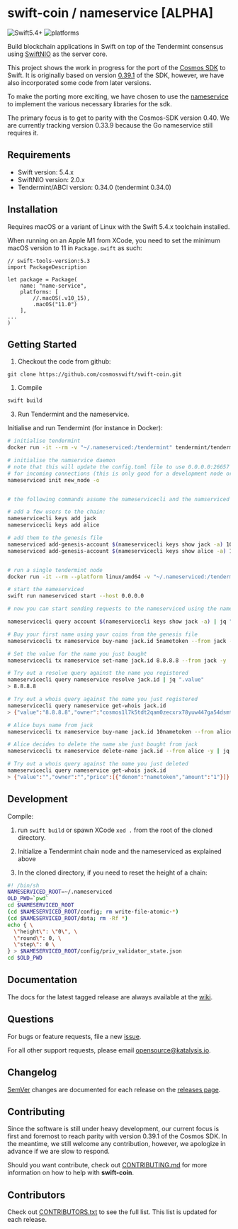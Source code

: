 # swift-coin / nameservice [ALPHA]

![Swift5.4+](https://img.shields.io/badge/Swift-5.4+-blue.svg)
![platforms](https://img.shields.io/badge/platforms-macOS%20%7C%20linux-orange.svg)

Build blockchain applications in Swift on top of the Tendermint consensus using [SwiftNIO](https://github.com/apple/swift-nio) as the server core.

This project shows the work in progress for the port of the [Cosmos SDK](https://github.com/cosmos/cosmos-sdk) to Swift. It is originally based on version [0.39.1](https://github.com/cosmos/cosmos-sdk/tree/v0.39.1) of the SDK, however, we have also incorporated some code from later versions.

To make the porting more exciting, we have chosen to use the [nameservice](https://github.com/cosmos/sdk-tutorials/tree/master/nameservice) to implement the various necessary libraries for the sdk.

The primary focus is to get to parity with the Cosmos-SDK version 0.40. We are currently tracking version 0.33.9 because the Go nameservice still requires it.

## Requirements
- Swift version: 5.4.x
- SwiftNIO version: 2.0.x
- Tendermint/ABCI version: 0.34.0 (tendermint 0.34.0)

## Installation

Requires macOS or a variant of Linux with the Swift 5.4.x toolchain installed.

When running on an Apple M1 from XCode, you need to set the minimum macOS version to 11 in `Package.swift` as such:
```
// swift-tools-version:5.3
import PackageDescription

let package = Package(
    name: "name-service",
    platforms: [
        //.macOS(.v10_15),
        .macOS("11.0")
    ],
...
)
```

## Getting Started

1. Checkout the code from github:
```
git clone https://github.com/cosmosswift/swift-coin.git
```

1. Compile

```bash
swift build
```

3. Run Tendermint and the nameservice. 

Initialise and run Tendermint (for instance in Docker):
```bash
# initialise tendermint
docker run -it --rm -v "~/.nameserviced:/tendermint" tendermint/tendermint:v0.34.0 init

# initialise the namservice daemon
# note that this will update the config.toml file to use 0.0.0.0:26657 instead of 127.0.0.1:26657
# for incoming connections (this is only good for a development node or one where tendermint is running in docker)
nameserviced init new_node -o


# the following commands assume the nameservicecli and the namserviced are in your $PATH

# add a few users to the chain:
nameservicecli keys add jack
nameservicecli keys add alice

# add them to the genesis file
nameserviced add-genesis-account $(nameservicecli keys show jack -a) 1000nametoken,100000000stake
nameserviced add-genesis-account $(nameservicecli keys show alice -a) 1000nametoken,100000000stake


# run a single tendermint node
docker run -it --rm --platform linux/amd64 -v "~/.nameserviced:/tendermint" -p "26656-26657:26656-26657"  tendermint/tendermint:v0.34.0 node --proxy_app="tcp://host.docker.internal:26658"

# start the nameserviced
swift run nameserviced start --host 0.0.0.0

# now you can start sending requests to the nameserviced using the nameservicecli

nameservicecli query account $(nameservicecli keys show jack -a) | jq ".value.coins[0]"

# Buy your first name using your coins from the genesis file
nameservicecli tx nameservice buy-name jack.id 5nametoken --from jack -y | jq ".txhash" |  xargs $(sleep 6) nameservicecli query tx

# Set the value for the name you just bought
nameservicecli tx nameservice set-name jack.id 8.8.8.8 --from jack -y | jq ".txhash" |  xargs $(sleep 6) nameservicecli q tx

# Try out a resolve query against the name you registered
nameservicecli query nameservice resolve jack.id | jq ".value"
> 8.8.8.8

# Try out a whois query against the name you just registered
nameservicecli query nameservice get-whois jack.id
> {"value":"8.8.8.8","owner":"cosmos1l7k5tdt2qam0zecxrx78yuw447ga54dsmtpk2s","price":[{"denom":"nametoken","amount":"5"}]}

# Alice buys name from jack
nameservicecli tx nameservice buy-name jack.id 10nametoken --from alice -y | jq ".txhash" |  xargs $(sleep 6) nameservicecli q tx

# Alice decides to delete the name she just bought from jack
nameservicecli tx nameservice delete-name jack.id --from alice -y | jq ".txhash" |  xargs $(sleep 6) nameservicecli q tx

# Try out a whois query against the name you just deleted
nameservicecli query nameservice get-whois jack.id
> {"value":"","owner":"","price":[{"denom":"nametoken","amount":"1"}]}
```

## Development

Compile:

1. run `swift build` or spawn XCode `xed .` from the root of the cloned directory.

2. Initialize a Tendermint chain node and the nameserviced as explained above

3. In the cloned directory, if you need to reset the height of a chain:
```sh
#! /bin/sh
NAMESERVICED_ROOT=~/.nameserviced
OLD_PWD=`pwd`
cd $NAMESERVICED_ROOT
(cd $NAMESERVICED_ROOT/config; rm write-file-atomic-*)
(cd $NAMESERVICED_ROOT/data; rm -Rf *)
echo { \
  \"height\": \"0\", \
  \"round\": 0, \
  \"step\": 0 \
} > $NAMESERVICED_ROOT/config/priv_validator_state.json
cd $OLD_PWD
```


## Documentation

The docs for the latest tagged release are always available at the [wiki](https://github.com/CosmosSwift/swift-coin/wiki).

## Questions

For bugs or feature requests, file a new [issue](https://github.com/cosmosswift/swift-coin/issues).

For all other support requests, please email [opensource@katalysis.io](mailto:opensource@katalysis.io).

## Changelog

[SemVer](https://semver.org/) changes are documented for each release on the [releases page](https://github.com/cosmosswift/swift-coin/-/releases).

## Contributing

Since the software is still under heavy development, our current focus is first and foremost to reach parity with version 0.39.1 of the Cosmos SDK. In the meantime, we still welcome any contribution, however, we apologize in advance if we are slow to respond.

Should you want contribute, check out [CONTRIBUTING.md](https://github.com/cosmosswift/swift-coin/blob/master/CONTRIBUTING.md) for more information on how to help with **swift-coin**.

## Contributors

Check out [CONTRIBUTORS.txt](https://github.com/cosmosswift/swift-coin/blob/master/CONTRIBUTORS.txt) to see the full list. This list is updated for each release.
